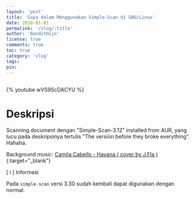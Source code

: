 ```yaml
---
layout: 'post'
title: 'Saya dalam Menggunakan Simple-Scan di GNU/Linux'
date: 2018-01-01
permalink: '/vlog/:title'
author: 'BanditHijo'
license: true
comments: true
toc: true
category: 'vlog'
tags:
pin:
---
```


<div style="margin-top:30px;"></div>

{% youtube wVS9ScDACYU %}

# Deskripsi

Scanning document dengan "Simple-Scan-3.12" installed from AUR, yang lucu pada deskripsinya tertulis "The version before they broke everything". Hahaha.

Background music:
[Camila Cabello - Havana ( cover by J.Fla )](https://youtu.be/i1R4R84-EPA){:target="_blank"}

<!-- INFORMATION -->
<div class="blockquote-blue">
<div class="blockquote-blue-title">[ i ] Informasi</div>
<p>Pada <code>simple-scan</code> versi 3.30 sudah kembali dapat digunakan dengan normal.</p>
</div>
